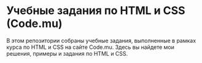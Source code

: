 # Учебные задания по HTML и CSS (Code.mu)
В этом репозитории собраны учебные задания, выполненные в рамках курса по HTML и CSS на сайте Code.mu. Здесь вы найдете мои решения, примеры и задания по HTML и CSS.